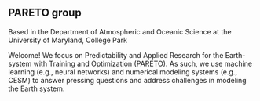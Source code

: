 ## PARETO group
Based in the Department of Atmospheric and Oceanic Science at the University of Maryland, College Park

Welcome! We focus on Predictability and Applied Research for the Earth-system with Training and Optimization (PARETO). As such, we use machine learning (e.g., neural networks) and numerical modeling systems (e.g., CESM) to answer pressing questions and address challenges in modeling the Earth system.


